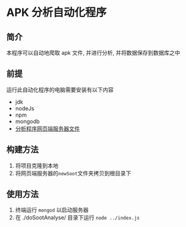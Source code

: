 # APK 分析自动化程序

## 简介

本程序可以自动地爬取 apk 文件, 并进行分析, 并将数据保存到数据库之中

## 前提
运行此自动化程序的电脑需要安装有以下内容

* jdk
* nodeJs
* npm
* mongodb
* [分析程序网页端服务器文件](https://github.com/Long-Dream/AndroidSDK)

## 构建方法

1. 将项目克隆到本地
2. 将网页端服务器的`newSoot`文件夹拷贝到根目录下

## 使用方法
1. 终端运行 `mongod` 以启动服务器
2. 在 ./doSootAnalyse/ 目录下运行 `node ../index.js`

